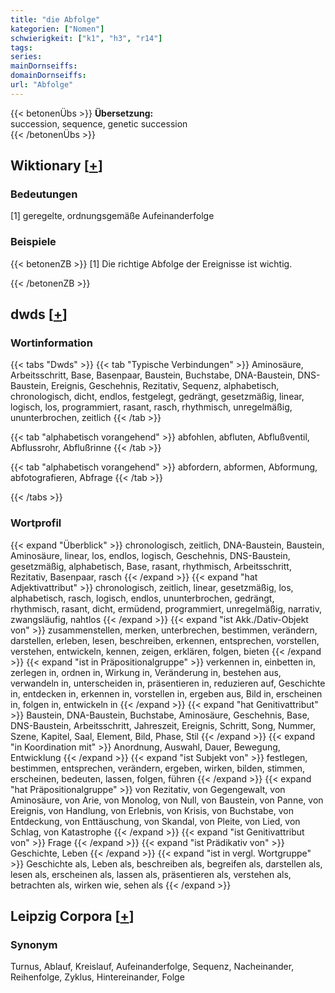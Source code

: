 ```yaml
---
title: "die Abfolge"
kategorien: ["Nomen"]
schwierigkeit: ["k1", "h3", "r14"]
tags:
series:
mainDornseiffs:
domainDornseiffs:
url: "Abfolge"
---
```


{{< betonenÜbs >}}
**Übersetzung:**  
succession, sequence, genetic succession  
{{< /betonenÜbs >}}

## Wiktionary [[+](https://de.wiktionary.org/wiki/Abfolge)]

### Bedeutungen
[1] geregelte, ordnungsgemäße Aufeinanderfolge  

### Beispiele
{{< betonenZB >}}
[1] Die richtige Abfolge der Ereignisse ist wichtig.  

{{< /betonenZB >}}


## dwds [[+](https://www.dwds.de/wb/Abfolge)]

### Wortinformation
{{< tabs "Dwds" >}}
{{< tab "Typische Verbindungen" >}}
Aminosäure, Arbeitsschritt, Base, Basenpaar, Baustein, Buchstabe, DNA-Baustein, DNS-Baustein, Ereignis, Geschehnis, Rezitativ, Sequenz, alphabetisch, chronologisch, dicht, endlos, festgelegt, gedrängt, gesetzmäßig, linear, logisch, los, programmiert, rasant, rasch, rhythmisch, unregelmäßig, ununterbrochen, zeitlich
{{< /tab >}}

{{< tab "alphabetisch vorangehend" >}}
abfohlen, abfluten, Abflußventil, Abflussrohr, Abflußrinne
{{< /tab >}}

{{< tab "alphabetisch vorangehend" >}}
abfordern, abformen, Abformung, abfotografieren, Abfrage
{{< /tab >}}

{{< /tabs >}}

### Wortprofil
{{< expand "Überblick" >}} chronologisch, zeitlich, DNA-Baustein, Baustein, Aminosäure, linear, los, endlos, logisch, Geschehnis, DNS-Baustein, gesetzmäßig, alphabetisch, Base, rasant, rhythmisch, Arbeitsschritt, Rezitativ, Basenpaar, rasch {{< /expand >}}
{{< expand "hat Adjektivattribut" >}} chronologisch, zeitlich, linear, gesetzmäßig, los, alphabetisch, rasch, logisch, endlos, ununterbrochen, gedrängt, rhythmisch, rasant, dicht, ermüdend, programmiert, unregelmäßig, narrativ, zwangsläufig, nahtlos {{< /expand >}}
{{< expand "ist Akk./Dativ-Objekt von" >}} zusammenstellen, merken, unterbrechen, bestimmen, verändern, darstellen, erleben, lesen, beschreiben, erkennen, entsprechen, vorstellen, verstehen, entwickeln, kennen, zeigen, erklären, folgen, bieten {{< /expand >}}
{{< expand "ist in Präpositionalgruppe" >}} verkennen in, einbetten in, zerlegen in, ordnen in, Wirkung in, Veränderung in, bestehen aus, verwandeln in, unterscheiden in, präsentieren in, reduzieren auf, Geschichte in, entdecken in, erkennen in, vorstellen in, ergeben aus, Bild in, erscheinen in, folgen in, entwickeln in {{< /expand >}}
{{< expand "hat Genitivattribut" >}} Baustein, DNA-Baustein, Buchstabe, Aminosäure, Geschehnis, Base, DNS-Baustein, Arbeitsschritt, Jahreszeit, Ereignis, Schritt, Song, Nummer, Szene, Kapitel, Saal, Element, Bild, Phase, Stil {{< /expand >}}
{{< expand "in Koordination mit" >}} Anordnung, Auswahl, Dauer, Bewegung, Entwicklung {{< /expand >}}
{{< expand "ist Subjekt von" >}} festlegen, bestimmen, entsprechen, verändern, ergeben, wirken, bilden, stimmen, erscheinen, bedeuten, lassen, folgen, führen {{< /expand >}}
{{< expand "hat Präpositionalgruppe" >}} von Rezitativ, von Gegengewalt, von Aminosäure, von Arie, von Monolog, von Null, von Baustein, von Panne, von Ereignis, von Handlung, von Erlebnis, von Krisis, von Buchstabe, von Entdeckung, von Enttäuschung, von Skandal, von Pleite, von Lied, von Schlag, von Katastrophe {{< /expand >}}
{{< expand "ist Genitivattribut von" >}} Frage {{< /expand >}}
{{< expand "ist Prädikativ von" >}} Geschichte, Leben {{< /expand >}}
{{< expand "ist in vergl. Wortgruppe" >}} Geschichte als, Leben als, beschreiben als, begreifen als, darstellen als, lesen als, erscheinen als, lassen als, präsentieren als, verstehen als, betrachten als, wirken wie, sehen als {{< /expand >}}

## Leipzig Corpora [[+](https://corpora.uni-leipzig.de/en/res?word=Abfolge&corpusId=deu_newscrawl-public_2018)]


### Synonym
Turnus, Ablauf, Kreislauf, Aufeinanderfolge, Sequenz, Nacheinander, Reihenfolge, Zyklus, Hintereinander, Folge

